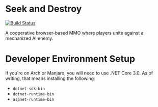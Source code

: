 # Seek and Destroy

[![Build Status](https://travis-ci.org/deengames-prototypes/seek-and-destroy.svg?branch=master)](https://travis-ci.org/deengames-prototypes/seek-and-destroy)

A cooperative browser-based MMO where players unite against a mechanized AI enemy.

# Developer Environment Setup

If you're on Arch or Manjaro, you will need to use .NET Core 3.0. As of writing, that means installing the following:

- `dotnet-sdk-bin`
- `dotnet-runtime-bin`
- `aspnet-runtime-bin`
